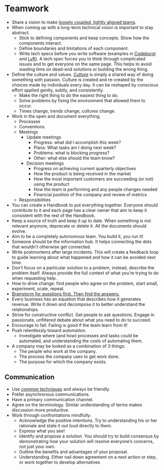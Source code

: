 # Teamwork

* Share a vision to make [loosely coupled, tightly aligned teams](https://labs.spotify.com/2014/03/27/spotify-engineering-culture-part-1/).
* When coming up with a long-term technical vision is important to stay abstract.
  * Stick to defining components and keep concepts. Show how the components interact.
  * Define boundaries and limitations of each component.
  * Write tech specs before you write software \(examples in [Codeburst](https://codeburst.io/on-writing-tech-specs-6404c9791159) and [Lyft](https://eng.lyft.com/awesome-tech-specs-86eea8e45bb9)\). A tech spec forces you to think through complicated issues and to get everyone on the same page. This helps to avoid wasting time on dead-end solutions or building the wrong thing.
* Define the culture and values. [Culture](https://github.com/bjeanes/culture/blob/master/culture_and_ethos.md) is simply a shared way of doing something with passion. Culture is created and re-created by the choices made by individuals every day. It can be reshaped by conscious effort applied gently, subtly, and consistently.
  * Make the right thing to do the easiest thing to do.
  * Solve problems by fixing the environment that allowed them to occur.
  * Times change, trends change, cultures change.
* Work in the open and document everything.
  * Processes
  * Conventions
  * Meetings
    * Update meetings
      * Progress: what did I accomplish this week?
      * Plans: What tasks am I doing next week?
      * Problems: what is blocking progress?
      * Other: what else should the team know?
    * Decision meetings
      * Progress on achieving current quarterly objectives
      * How the product is being received in the market
      * How the most important customers are succeeding (or not) using the product
      * How the team is performing and any people changes needed
      * Financial position of the company and review of metrics
  * Responsibilities
* You can create a Handbook to put everything together. Everyone should contribute to it and each page has a clear owner that aim to keep it consistent with the rest of the Handbook.
* Keep a source of truth and keep it up to date. When something is not relevant anymore, deprecate or delete it. All the documents should evolve.
* Aim to be a completely autonomous team. You build it, you run it!
* Someone should be the information hub. It helps connecting the dots that wouldn’t otherwise get connected.
* Write postmortems after large incidents. This will create a feedback loop to guide learning about what happened and how it can be avoided next time.
* Don't focus on a particular solution to a problem, instead, describe the problem itself. Always provide the full context of what you’re trying to do when requesting help.
* How to drive change: find people who agree on the problem, start small, experiment, scale, repeat.
* [Brainstorm for questions first. Then find the answers.](https://getpocket.com/explore/item/better-brainstorming)
* Every business has an equation that describes how it generates revenue. Write it down and decompose it to better understand the relationships.
* Strive for constructive conflict. Get people to ask questions. Engage in passionate, unfiltered debate about what you need to do to succeed.
* Encourage to fail. Failing is good if the team learn from it!
* Push relentlessly toward automation.
  * Investigate where \(and how\) processes and tasks could be automated, and understanding the costs of automating them.
* A company may be looked as a combination of 3 things:
  * The people who work at the company.
  * The process the company uses to get work done.
  * The purpose for which the company exists.

## Communication

* Use [common techniques](https://github.com/davidgasquez/handbook/tree/7b0e2ab97c202895a0971a9c7eb6c0516af3a646/content/communications/README.md) and always be friendly.
* Prefer asynchronous communications.
* Have a primary communication channel.
* Agree on the terminology. Similar understanding of terms makes discussion more productive.
* Work through confrontations mindfully:
  * Acknowledge the positive intentions. Try to understanding his or her rationale and state it out loud directly to them.
  * Express what you see!
  * Identify and propose a solution. You should try to build consensus by demonstrating how your solution will resolve everyone’s concerns, not just your own.
  * Outline the benefits and advantages of your proposal.
  * Understanding. Either nail down agreement on a next action or step, or work together to develop alternatives
